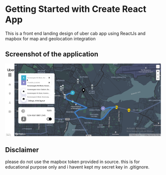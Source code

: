 # Getting Started with Create React App

This is a front end landing design of uber cab app using ReactJs and mapbox for map and geolocation integration

## Screenshot of the application
![](Uber.jpg)

## Disclaimer
please do not use the mapbox token provided in source. this is for educational purpose only and i havent kept my secret key in .gitignore.
